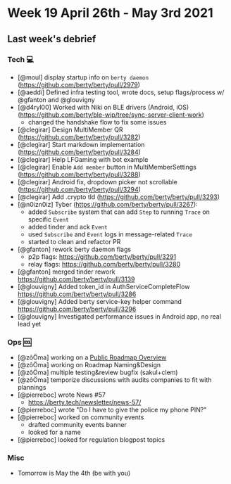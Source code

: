 # Week 19 April 26th - May 3rd 2021

## Last week's debrief

### Tech :computer:

* [@moul] display startup info on `berty daemon` (https://github.com/berty/berty/pull/2979)
* [@aeddi] Defined infra testing tool, wrote docs, setup flags/process w/ @gfanton and @glouvigny 
* [@d4ryl00] Worked with Niki on BLE drivers (Android, iOS) (https://github.com/berty/ble-wip/tree/sync-server-client-work)
    * changed the handshake flow to fix some issues
* [@clegirar] Design MultiMember QR (https://github.com/berty/berty/pull/3282)
* [@clegirar] Start markdown implementation (https://github.com/berty/berty/pull/3284)
* [@clegirar] Help LFGaming with bot example
* [@clegirar] Enable `Add member` button in MultiMemberSettings (https://github.com/berty/berty/pull/3288)
* [@clegirar] Android fix, dropdown picker not scrollable (https://github.com/berty/berty/pull/3294)
* [@clegirar] Add .crypto tld (https://github.com/berty/berty/pull/3293)
* [@n0izn0iz] Tyber (https://github.com/berty/berty/pull/3267):
    * added `Subscribe` system that can add `Step` to running `Trace` on specific `Event`
    * added tinder and ack `Event`
    * used `Subscribe` and `Event` logs in message-related `Trace`
    * started to clean and refactor PR
* [@gfanton] rework berty daemon flags 
    * p2p flags: https://github.com/berty/berty/pull/3291
    * relay flags: https://github.com/berty/berty/pull/3280
* [@gfanton] merged tinder rework https://github.com/berty/berty/pull/3139
* [@glouvigny] Added token_id in AuthServiceCompleteFlow https://github.com/berty/berty/pull/3286
* [@glouvigny] Added berty service-key helper command https://github.com/berty/berty/pull/3296
* [@glouvigny] Investigated performance issues in Android app, no real lead yet

### Ops :cool:


* [@zôÖma] working on a [Public Roadmap Overview](https://www.notion.so/bertytech/Roadmap-Overview-ac1bd7c8f34c46248f4554147750424c)
* [@zôÖma] working on Roadmap Naming&Design
* [@zôÖma] multiple testing&review bugfix (sakul+clem) 
* [@zôÖma] temporize discussions with audits companies to fit with plannings 
* [@pierreboc] wrote News #57
    * https://berty.tech/newsletter/news-57/
* [@pierreboc] wrote "Do I have to give the police my phone PIN?" 
* [@pierreboc] worked on community events
    * drafted community events banner
    * looked for a name
* [@pierreboc] looked for regulation blogpost topics

### Misc

* Tomorrow is May the 4th (be with you)
